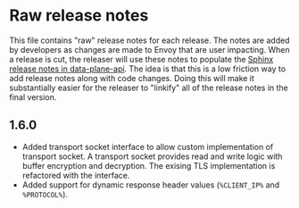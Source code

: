 # Raw release notes

This file contains "raw" release notes for each release. The notes are added by developers as changes
are made to Envoy that are user impacting. When a release is cut, the releaser will use these notes
to populate the [Sphinx release notes in data-plane-api](https://github.com/envoyproxy/data-plane-api/blob/master/docs/root/intro/version_history.rst).
The idea is that this is a low friction way to add release notes along with code changes. Doing this
will make it substantially easier for the releaser to "linkify" all of the release notes in the
final version.

## 1.6.0

* Added transport socket interface to allow custom implementation of transport socket. A transport socket
  provides read and write logic with buffer encryption and decryption. The exising TLS implementation is
  refactored with the interface.
* Added support for dynamic response header values (`%CLIENT_IP%` and `%PROTOCOL%`).
